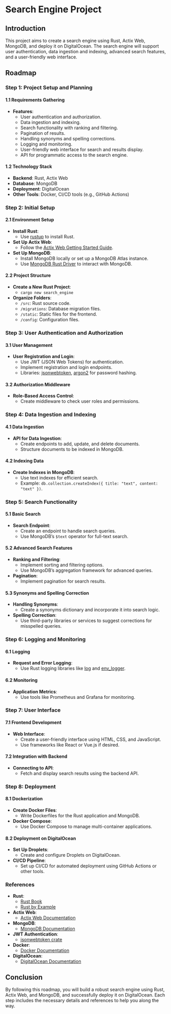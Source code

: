 # Search Engine Project

## Introduction
This project aims to create a search engine using Rust, Actix Web, MongoDB, and deploy it on DigitalOcean. The search engine will support user authentication, data ingestion and indexing, advanced search features, and a user-friendly web interface.

## Roadmap

### Step 1: Project Setup and Planning

#### 1.1 Requirements Gathering
- **Features**:
  - User authentication and authorization.
  - Data ingestion and indexing.
  - Search functionality with ranking and filtering.
  - Pagination of results.
  - Handling synonyms and spelling corrections.
  - Logging and monitoring.
  - User-friendly web interface for search and results display.
  - API for programmatic access to the search engine.

#### 1.2 Technology Stack
- **Backend**: Rust, Actix Web
- **Database**: MongoDB
- **Deployment**: DigitalOcean
- **Other Tools**: Docker, CI/CD tools (e.g., GitHub Actions)

### Step 2: Initial Setup

#### 2.1 Environment Setup
- **Install Rust**:
  - Use [rustup](https://rustup.rs/) to install Rust.
- **Set Up Actix Web**:
  - Follow the [Actix Web Getting Started Guide](https://actix.rs/docs/getting-started/).
- **Set Up MongoDB**:
  - Install MongoDB locally or set up a MongoDB Atlas instance.
  - Use [MongoDB Rust Driver](https://docs.rs/mongodb/latest/mongodb/) to interact with MongoDB.

#### 2.2 Project Structure
- **Create a New Rust Project**:
  - `cargo new search_engine`
- **Organize Folders**:
  - `/src`: Rust source code.
  - `/migrations`: Database migration files.
  - `/static`: Static files for the frontend.
  - `/config`: Configuration files.

### Step 3: User Authentication and Authorization

#### 3.1 User Management
- **User Registration and Login**:
  - Use JWT (JSON Web Tokens) for authentication.
  - Implement registration and login endpoints.
  - Libraries: [jsonwebtoken](https://docs.rs/jsonwebtoken/latest/jsonwebtoken/), [argon2](https://docs.rs/argon2/latest/argon2/) for password hashing.

#### 3.2 Authorization Middleware
- **Role-Based Access Control**:
  - Create middleware to check user roles and permissions.

### Step 4: Data Ingestion and Indexing

#### 4.1 Data Ingestion
- **API for Data Ingestion**:
  - Create endpoints to add, update, and delete documents.
  - Structure documents to be indexed in MongoDB.

#### 4.2 Indexing Data
- **Create Indexes in MongoDB**:
  - Use text indexes for efficient search.
  - Example: `db.collection.createIndex({ title: "text", content: "text" })`.

### Step 5: Search Functionality

#### 5.1 Basic Search
- **Search Endpoint**:
  - Create an endpoint to handle search queries.
  - Use MongoDB’s `$text` operator for full-text search.

#### 5.2 Advanced Search Features
- **Ranking and Filtering**:
  - Implement sorting and filtering options.
  - Use MongoDB’s aggregation framework for advanced queries.
- **Pagination**:
  - Implement pagination for search results.

#### 5.3 Synonyms and Spelling Correction
- **Handling Synonyms**:
  - Create a synonyms dictionary and incorporate it into search logic.
- **Spelling Correction**:
  - Use third-party libraries or services to suggest corrections for misspelled queries.

### Step 6: Logging and Monitoring

#### 6.1 Logging
- **Request and Error Logging**:
  - Use Rust logging libraries like [log](https://docs.rs/log/latest/log/) and [env_logger](https://docs.rs/env_logger/latest/env_logger/).

#### 6.2 Monitoring
- **Application Metrics**:
  - Use tools like Prometheus and Grafana for monitoring.

### Step 7: User Interface

#### 7.1 Frontend Development
- **Web Interface**:
  - Create a user-friendly interface using HTML, CSS, and JavaScript.
  - Use frameworks like React or Vue.js if desired.

#### 7.2 Integration with Backend
- **Connecting to API**:
  - Fetch and display search results using the backend API.

### Step 8: Deployment

#### 8.1 Dockerization
- **Create Docker Files**:
  - Write Dockerfiles for the Rust application and MongoDB.
- **Docker Compose**:
  - Use Docker Compose to manage multi-container applications.

#### 8.2 Deployment on DigitalOcean
- **Set Up Droplets**:
  - Create and configure Droplets on DigitalOcean.
- **CI/CD Pipeline**:
  - Set up CI/CD for automated deployment using GitHub Actions or other tools.

### References

- **Rust**:
  - [Rust Book](https://doc.rust-lang.org/book/)
  - [Rust by Example](https://doc.rust-lang.org/rust-by-example/)
- **Actix Web**:
  - [Actix Web Documentation](https://actix.rs/docs/)
- **MongoDB**:
  - [MongoDB Documentation](https://docs.mongodb.com/)
- **JWT Authentication**:
  - [jsonwebtoken crate](https://docs.rs/jsonwebtoken/latest/jsonwebtoken/)
- **Docker**:
  - [Docker Documentation](https://docs.docker.com/)
- **DigitalOcean**:
  - [DigitalOcean Documentation](https://docs.digitalocean.com/)

## Conclusion
By following this roadmap, you will build a robust search engine using Rust, Actix Web, and MongoDB, and successfully deploy it on DigitalOcean. Each step includes the necessary details and references to help you along the way.
